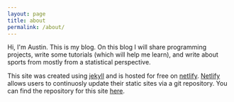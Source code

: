 ```yaml
---
layout: page
title: about
permalink: /about/
---
```


Hi, I'm Austin. This is my blog. On this blog I will share programming projects, write some tutorials (which will help me learn), and write about sports from mostly from a statistical perspective.

This site was created using [jekyll][jekyll-site] and is hosted for free on [netlify][netlify-site]. [Netlify][netlify-site] allows users to continuosly update their static sites via a git repository. You can find the repository for this site [here][git-repo].




[jekyll-site]: http://jekyllrb.com/
[netlify-site]: https://www.netlify.com/
[git-repo]: https://github.com/AustinHartman/auhar.com
